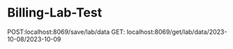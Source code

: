 # Billing-Lab-Test
POST:localhost:8069/save/lab/data
GET: localhost:8069/get/lab/data/2023-10-08/2023-10-09